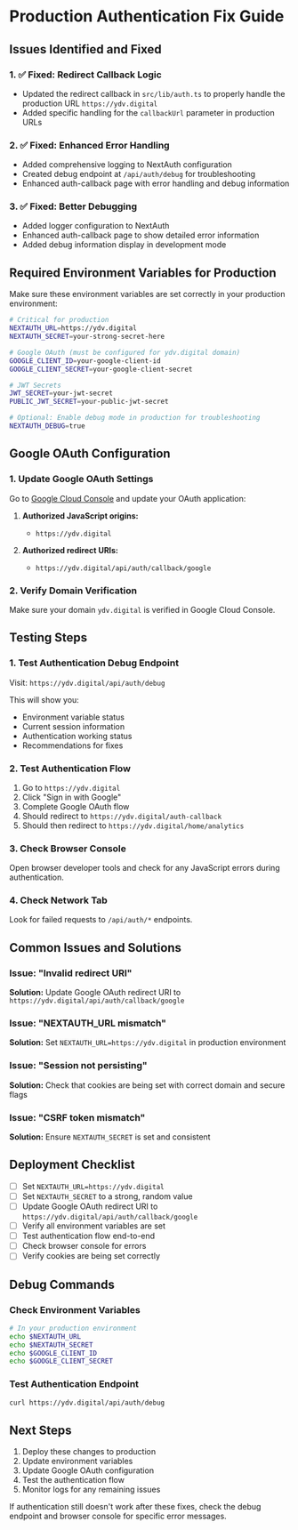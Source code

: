<!-- @format -->

# Production Authentication Fix Guide

## Issues Identified and Fixed

### 1. ✅ Fixed: Redirect Callback Logic

- Updated the redirect callback in `src/lib/auth.ts` to properly handle the
  production URL `https://ydv.digital`
- Added specific handling for the `callbackUrl` parameter in production URLs

### 2. ✅ Fixed: Enhanced Error Handling

- Added comprehensive logging to NextAuth configuration
- Created debug endpoint at `/api/auth/debug` for troubleshooting
- Enhanced auth-callback page with error handling and debug information

### 3. ✅ Fixed: Better Debugging

- Added logger configuration to NextAuth
- Enhanced auth-callback page to show detailed error information
- Added debug information display in development mode

## Required Environment Variables for Production

Make sure these environment variables are set correctly in your production
environment:

```bash
# Critical for production
NEXTAUTH_URL=https://ydv.digital
NEXTAUTH_SECRET=your-strong-secret-here

# Google OAuth (must be configured for ydv.digital domain)
GOOGLE_CLIENT_ID=your-google-client-id
GOOGLE_CLIENT_SECRET=your-google-client-secret

# JWT Secrets
JWT_SECRET=your-jwt-secret
PUBLIC_JWT_SECRET=your-public-jwt-secret

# Optional: Enable debug mode in production for troubleshooting
NEXTAUTH_DEBUG=true
```

## Google OAuth Configuration

### 1. Update Google OAuth Settings

Go to [Google Cloud Console](https://console.cloud.google.com/) and update your
OAuth application:

1. **Authorized JavaScript origins:**

   - `https://ydv.digital`

2. **Authorized redirect URIs:**
   - `https://ydv.digital/api/auth/callback/google`

### 2. Verify Domain Verification

Make sure your domain `ydv.digital` is verified in Google Cloud Console.

## Testing Steps

### 1. Test Authentication Debug Endpoint

Visit: `https://ydv.digital/api/auth/debug`

This will show you:

- Environment variable status
- Current session information
- Authentication working status
- Recommendations for fixes

### 2. Test Authentication Flow

1. Go to `https://ydv.digital`
2. Click "Sign in with Google"
3. Complete Google OAuth flow
4. Should redirect to `https://ydv.digital/auth-callback`
5. Should then redirect to `https://ydv.digital/home/analytics`

### 3. Check Browser Console

Open browser developer tools and check for any JavaScript errors during
authentication.

### 4. Check Network Tab

Look for failed requests to `/api/auth/*` endpoints.

## Common Issues and Solutions

### Issue: "Invalid redirect URI"

**Solution:** Update Google OAuth redirect URI to
`https://ydv.digital/api/auth/callback/google`

### Issue: "NEXTAUTH_URL mismatch"

**Solution:** Set `NEXTAUTH_URL=https://ydv.digital` in production environment

### Issue: "Session not persisting"

**Solution:** Check that cookies are being set with correct domain and secure
flags

### Issue: "CSRF token mismatch"

**Solution:** Ensure `NEXTAUTH_SECRET` is set and consistent

## Deployment Checklist

- [ ] Set `NEXTAUTH_URL=https://ydv.digital`
- [ ] Set `NEXTAUTH_SECRET` to a strong, random value
- [ ] Update Google OAuth redirect URI to
      `https://ydv.digital/api/auth/callback/google`
- [ ] Verify all environment variables are set
- [ ] Test authentication flow end-to-end
- [ ] Check browser console for errors
- [ ] Verify cookies are being set correctly

## Debug Commands

### Check Environment Variables

```bash
# In your production environment
echo $NEXTAUTH_URL
echo $NEXTAUTH_SECRET
echo $GOOGLE_CLIENT_ID
echo $GOOGLE_CLIENT_SECRET
```

### Test Authentication Endpoint

```bash
curl https://ydv.digital/api/auth/debug
```

## Next Steps

1. Deploy these changes to production
2. Update environment variables
3. Update Google OAuth configuration
4. Test the authentication flow
5. Monitor logs for any remaining issues

If authentication still doesn't work after these fixes, check the debug endpoint
and browser console for specific error messages.
